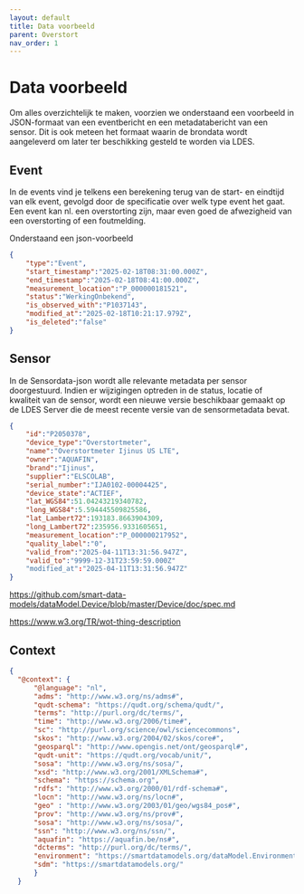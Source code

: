 ```yaml
---
layout: default
title: Data voorbeeld
parent: Overstort
nav_order: 1
---
```


# Data voorbeeld

Om alles overzichtelijk te maken, voorzien we onderstaand een voorbeeld in JSON-formaat van een eventbericht en een metadatabericht van een sensor. 
Dit is ook meteen het formaat waarin de brondata wordt aangeleverd om later ter beschikking gesteld te worden via LDES.


## Event
In de events vind je telkens een berekening terug van de start- en eindtijd van elk event, gevolgd door de specificatie over welk type event het gaat. Een event kan nl. een overstorting zijn, maar even goed de afwezigheid van een overstorting of een foutmelding. 

Onderstaand een json-voorbeeld

```json
{
	"type":"Event",
	"start_timestamp":"2025-02-18T08:31:00.000Z",
	"end_timestamp":"2025-02-18T08:41:00.000Z",
	"measurement_location":"P_000000181521",
	"status":"WerkingOnbekend",
	"is_observed_with":"P1037143",
	"modified_at":"2025-02-18T10:21:17.979Z",
	"is_deleted":"false"
}
```

## Sensor
In de Sensordata-json wordt alle relevante metadata per sensor doorgestuurd. 
Indien er wijzigingen optreden in de status, locatie of kwaliteit van de sensor, wordt een nieuwe versie beschikbaar gemaakt op de LDES Server die de meest recente versie van de sensormetadata bevat.


```json
{
	"id":"P2050378",
	"device_type":"Overstortmeter",
	"name":"Overstortmeter Ijinus US LTE",
	"owner":"AQUAFIN",
	"brand":"Ijinus",
	"supplier":"ELSCOLAB",
	"serial_number":"IJA0102-00004425",
	"device_state":"ACTIEF",
	"lat_WGS84":51.04243219340782,
	"long_WGS84":5.594445509825586,
	"lat_Lambert72":193183.8663904309,
	"long_Lambert72":235956.9331605651,
	"measurement_location":"P_000000217952",
	"quality_label":"0",
	"valid_from":"2025-04-11T13:31:56.947Z",
	"valid_to":"9999-12-31T23:59:59.000Z"
	"modified_at":"2025-04-11T13:31:56.947Z"
}

```

https://github.com/smart-data-models/dataModel.Device/blob/master/Device/doc/spec.md

https://www.w3.org/TR/wot-thing-description


## Context
```json
{
  "@context": {
      "@language": "nl",
      "adms": "http://www.w3.org/ns/adms#",
      "qudt-schema": "https://qudt.org/schema/qudt/",
      "terms": "http://purl.org/dc/terms/",
      "time": "http://www.w3.org/2006/time#",
      "sc": "http://purl.org/science/owl/sciencecommons",
      "skos": "http://www.w3.org/2004/02/skos/core#",
      "geosparql": "http://www.opengis.net/ont/geosparql#",
      "qudt-unit": "https://qudt.org/vocab/unit/",
      "sosa": "http://www.w3.org/ns/sosa/",
      "xsd": "http://www.w3.org/2001/XMLSchema#",
      "schema": "https://schema.org",
      "rdfs": "http://www.w3.org/2000/01/rdf-schema#",
      "locn": "http://www.w3.org/ns/locn#",
      "geo" : "http://www.w3.org/2003/01/geo/wgs84_pos#",
      "prov": "http://www.w3.org/ns/prov#",
      "sosa": "http://www.w3.org/ns/sosa/",
      "ssn": "http://www.w3.org/ns/ssn/",
      "aquafin": "https://aquafin.be/ns#",
      "dcterms": "http://purl.org/dc/terms/",
      "environment": "https://smartdatamodels.org/dataModel.Environment/",
      "sdm": "https://smartdatamodels.org/"
      }
  }
```
